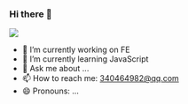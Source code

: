 ### Hi there 👋
![](https://github-readme-stats.vercel.app/api?username=Charles-KK)

- 🔭 I’m currently working on FE
- 🌱 I’m currently learning JavaScript
- 💬 Ask me about ...
- 📫 How to reach me: 340464982@qq.com
- 😄 Pronouns: ...



